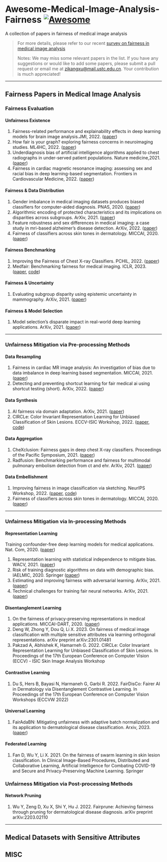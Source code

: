 # Awesome-Medical-Image-Analysis-Fairness [![Awesome](https://cdn.rawgit.com/sindresorhus/awesome/d7305f38d29fed78fa85652e3a63e154dd8e8829/media/badge.svg)](https://github.com/sindresorhus/awesome)
A collection of papers in fairness of medical image analysis

> For more details, please refer to our recent [survey on fairness in medical image analysis](https://arxiv.org/abs/2209.13177)
> 
> Notes: We may miss some relevant papers in the list. If you have any suggestions or would like to add some papers, please submit a pull request or email me at zikangxu@mail.ustc.edu.cn. Your contribution is much appreciated!
---
## Fairness Papers in Medical Image Analysis
### Fairness Evaluation
#### Unfairness Existence
1. Fairness-related performance and explainability effects in deep learning models for brain image analysis.JMI, 2022. ([paper](https://www.spiedigitallibrary.org/journals/journal-of-medical-imaging/volume-9/issue-6/061102/Fairness-related-performance-and-explainability-effects-in-deep-learning-models/10.1117/1.JMI.9.6.061102.short?SSO=1))
2. How fair is your graph? exploring fairness concerns in neuroimaging studies. ML4HC, 2022. ([paper](https://www.mlforhc.org/s/61-MHLC_61_Camera_Ready.pdf))
3. Underdiagnosis bias of artificial intelligence algorithms applied to chest radiographs in under-served patient populations. Nature medicine,2021. ([paper](https://www.nature.com/articles/s41591-021-01595-0))
4. Fairness in cardiac magnetic resonance imaging: assessing sex and racial bias in deep learning-based segmentation. Frontiers in Cardiovascular Medicine, 2022. ([paper](https://www.frontiersin.org/articles/10.3389/fcvm.2022.859310/full?&utm_source=Email_to_authors_&utm_medium=Email&utm_content=T1_11.5e1_author&utm_campaign=Email_publication&field=&journalName=Frontiers_in_Cardiovascular_Medicine&id=859310))

#### Fairness & Data Distribution
1. Gender imbalance in medical imaging datasets produces biased classifiers for computer-aided diagnosis. PNAS, 2020. ([paper](https://www.pnas.org/doi/full/10.1073/pnas.1919012117))
2. Algorithmic encoding of protected characteristics and its implications on disparities across subgroups. ArXiv, 2021. ([paper](https://arxiv.org/abs/2110.14755))
3. Feature robustness and sex differences in medical imaging: a case study in mri-based alzheimer’s disease detection. ArXiv, 2022. ([paper](https://arxiv.org/pdf/2204.01737))
4. Fairness of classifiers across skin tones in dermatology. MICCAI, 2020. ([paper](http://krvarshney.github.io/pubs/KinyanjuiOCCPSV_miccai2020.pdf))

#### Fairness Benchmarking
1. Improving the Fairness of Chest X-ray Classifiers. PCHIL, 2022. ([paper](https://proceedings.mlr.press/v174/zhang22a/zhang22a.pdf))
2. Medfair: Benchmarking fairness for medical imaging. ICLR, 2023. ([paper](https://arxiv.org/abs/2210.01725), [code](https://github.com/ys-zong/MEDFAIR))

#### Fairness & Uncertainty
1. Evaluating subgroup disparity using epistemic uncertainty in mammography. ArXiv, 2021. ([paper](https://arxiv.org/abs/2107.02716))

#### Fairness & Model Selection
1. Model selection’s disparate impact in real-world deep learning applications. ArXiv, 2021. ([paper](https://arxiv.org/abs/2104.00606))

---
### Unfairness Mitigation via Pre-processing Methods
#### Data Resampling
1. Fairness in cardiac MR image analysis: An investigation of bias due to data imbalance in deep learning based segmentation. MICCAI, 2021. ([paper](https://link.springer.com/chapter/10.1007/978-3-030-87199-4_39))
2. Detecting and preventing shortcut learning for fair medical ai using shortcut testing (short). ArXiv, 2022. ([paper](https://arxiv.org/pdf/2207.10384))

#### Data Synthesis
1. AI fairness via domain adaptation. ArXiv, 2021. ([paper](https://arxiv.org/pdf/2104.01109))
2.  CIRCLe: Color Invariant Representation Learning for Unbiased Classification of Skin Lesions. ECCV-ISIC Workshop, 2022. ([paper](https://link.springer.com/chapter/10.1007/978-3-031-25069-9_14), [code](https://github.com/sfu-mial/CIRCLe))

#### Data Aggregation
1.  CheXclusion: Fairness gaps in deep chest X-ray classifiers. Proceedings of the Pacific Symposium, 2021. ([paper](https://healthyml.org/publication/seyyed-2020-chexclusion/))
2. Radfusion: Benchmarking performance and fairness for multimodal pulmonary embolism detection from ct and ehr. ArXiv, 2021. ([paper](https://arxiv.org/abs/2111.11665))

#### Data Embellishment
1. Improving fairness in image classification via sketching. NeurIPS Workshop, 2022. ([paper](https://openreview.net/forum?id=Rq2vt3tnAK9), [code](https://github.com/ubc-tea/Improving-Fairness-in-Image-Classification-via-Sketching))
2. Fairness of classifiers across skin tones in dermatology. MICCAI, 2020. ([paper](https://www.springerprofessional.de/en/fairness-of-classifiers-across-skin-tones-in-dermatology/18443500))

---
### Unfairness Mitigation via In-processing Methods
#### Representation Learning
Training confounder-free deep learning models for medical applications. Nat. Com, 2020. ([paper](https://pubmed.ncbi.nlm.nih.gov/33243992/))
1. Representation learning with statistical independence to mitigate bias. WACV, 2021. ([paper](https://openaccess.thecvf.com/content/WACV2021/papers/Adeli_Representation_Learning_With_Statistical_Independence_to_Mitigate_Bias_WACV_2021_paper.pdf))
2. Risk of training diagnostic algorithms on data with demographic bias. IAELMIC, 2020. Springer ([paper](https://dl.acm.org/doi/abs/10.1007/978-3-030-61166-8_20))
3. Estimating and improving fairness with adversarial learning. ArXiv, 2021. ([paper](https://oecd.ai/fr/catalogue/metric-use-cases/estimating-and-improving-fairness-with-adversarial-learning))
4. Technical challenges for training fair neural networks. ArXiv, 2021. ([paper](https://arxiv.org/pdf/2102.06764))

#### Disentanglement Learning
1. On the fairness of privacy-preserving representations in medical applications. MICCAI-DART, 2020. ([paper](https://www.springerprofessional.de/on-the-fairness-of-privacy-preserving-representations-in-medical/18418170))
2. Deng W, Zhong Y, Dou Q, Li X. 2023. On fairness of medical image classification with multiple sensitive attributes via learning orthogonal representations. arXiv preprint arXiv:2301.01481
3. Pakzad A, Abhishek K, Hamarneh G. 2022. CIRCLe: Color Invariant Representation Learning for Unbiased Classification of Skin Lesions. In Proceedings of the 17th European Conference on Computer Vision (ECCV) - ISIC Skin Image Analysis Workshop

#### Contrastive Learning
1. Du S, Hers B, Bayasi N, Harmaneh G, Garbi R. 2022. FairDisCo: Fairer AI in Dermatology via Disentanglement Contrastive Learning. In Proceedings of the 17th European Conference on Computer Vision Workshops (ECCVW 2022)

#### Universal Learning
1. FairAdaBN: Mitigating unfairness with adaptive batch normalization and its application to dermatological disease classification. Arxiv, 2023. ([paper](https://arxiv.org/pdf/2303.08325))

#### Federated Learning
1. Fan D, Wu Y, Li X. 2021. On the fairness of swarm learning in skin lesion classification. In Clinical Image-Based Procedures, Distributed and Collaborative Learning, Artificial Intelligence for Combating COVID-19 and Secure and Privacy-Preserving Machine Learning. Springer

### Unfairness Mitigation via Post-processing Methods
#### Network Pruning
1. Wu Y, Zeng D, Xu X, Shi Y, Hu J. 2022. Fairprune: Achieving fairness through pruning for dermatological disease diagnosis. arXiv preprint arXiv:2203.02110

---
## Medical Datasets with Sensitive Attributes

## MISC
